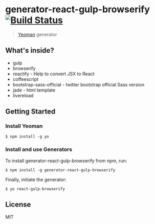 # generator-react-gulp-browserify [![Build Status](https://secure.travis-ci.org/randylien/generator-react-gulp-browserify.png?branch=master)](https://travis-ci.org/randylien/generator-react-gulp-browserify)

> [Yeoman](http://yeoman.io) generator


## What's inside?

* gulp
* browserify
* reactify - Help to convert JSX to React
* coffeescript
* bootstrap-sass-official - twitter bootstrap official Sass version
* jade - html template
* livereload

## Getting Started

### Install Yeoman

```
$ npm install -g yo
```

### Install and use Generators

To install generator-react-gulp-browserify from npm, run:

```
$ npm install -g generator-react-gulp-browserify
```

Finally, initiate the generator:

```
$ yo react-gulp-browserify
```

## License

MIT
